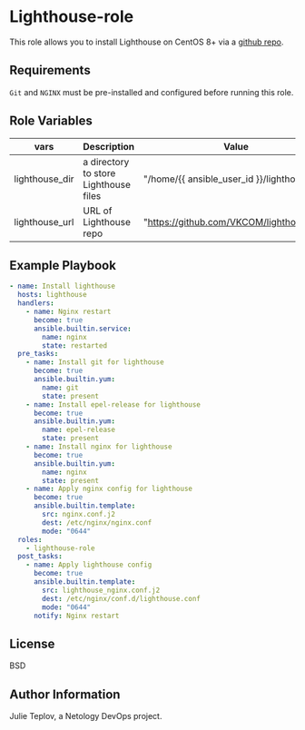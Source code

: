 Lighthouse-role
=========

This role allows you to install Lighthouse on CentOS 8+ via a [github repo](https://github.com/VKCOM/lighthouse.git).        

Requirements
------------

`Git` and `NGINX` must be pre-installed and configured before running this role. 

Role Variables
--------------

| vars | Description | Value | Location |
|------|------------|---|---|
| lighthouse_dir | a directory to store Lighthouse files | "/home/{{ ansible_user_id }}/lighthouse" | defaults/main.yml |
| lighthouse_url | URL of Lighthouse repo | "https://github.com/VKCOM/lighthouse.git" | vars/main.yml |


Example Playbook
----------------

```yml
- name: Install lighthouse
  hosts: lighthouse
  handlers:
    - name: Nginx restart
      become: true
      ansible.builtin.service:
        name: nginx
        state: restarted
  pre_tasks:
    - name: Install git for lighthouse
      become: true
      ansible.builtin.yum:
        name: git
        state: present
    - name: Install epel-release for lighthouse
      become: true
      ansible.builtin.yum:
        name: epel-release
        state: present
    - name: Install nginx for lighthouse
      become: true
      ansible.builtin.yum:
        name: nginx
        state: present
    - name: Apply nginx config for lighthouse
      become: true
      ansible.builtin.template:
        src: nginx.conf.j2
        dest: /etc/nginx/nginx.conf
        mode: "0644"
  roles:
    - lighthouse-role
  post_tasks:
    - name: Apply lighthouse config
      become: true
      ansible.builtin.template:
        src: lighthouse_nginx.conf.j2
        dest: /etc/nginx/conf.d/lighthouse.conf
        mode: "0644"
      notify: Nginx restart
```

License
-------

BSD

Author Information
------------------

Julie Teplov, a Netology DevOps project.
